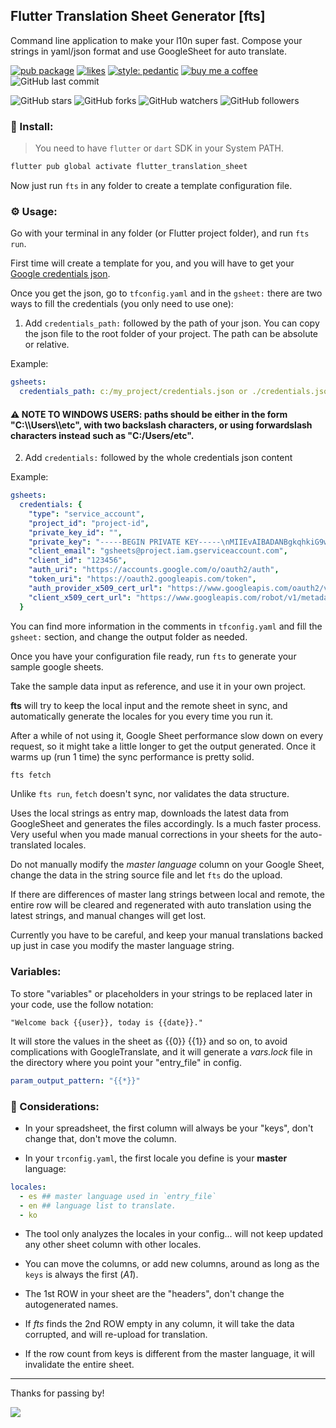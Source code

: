 ## Flutter Translation Sheet Generator [fts]

Command line application to make your l10n super fast.
Compose your strings in yaml/json format and use GoogleSheet for auto translate.

[![pub package](https://img.shields.io/pub/v/flutter_translation_sheet.svg?label=fts&logo=Dart&color=blue&style=flat)](https://pub.dev/packages/flutter_translation_sheet)
[![likes](https://badges.bar/flutter_translation_sheet/likes?label:likes&color=blue&style=flat)](https://pub.dev/packages/flutter_translation_sheet/score)
[![style: pedantic](https://img.shields.io/badge/style-pedantic-blue.svg?&style=flat)](https://pub.dev/packages/pedantic)
[![buy me a coffee](https://img.shields.io/badge/buy%20me%20a%20coffee-grey.svg?logo=buy-me-a-coffee&style=flat)](https://www.buymeacoffee.com/roipeker)
![GitHub last commit](https://img.shields.io/github/last-commit/roipeker/flutter_translation_sheet?color=blue&logo=GitHub&style=flat)

![GitHub stars](https://img.shields.io/github/stars/roipeker/flutter_translation_sheet?style=social)
![GitHub forks](https://img.shields.io/github/forks/roipeker/flutter_translation_sheet?style=social)
![GitHub watchers](https://img.shields.io/github/watchers/roipeker/flutter_translation_sheet?style=social)
![GitHub followers](https://img.shields.io/github/followers/roipeker?style=social)

### 🧰 Install:

> You need to have `flutter` or `dart` SDK in your System PATH.

```bash
flutter pub global activate flutter_translation_sheet
```

Now just run `fts` in any folder to create a template configuration file.


### ⚙️ Usage:

Go with your terminal in any folder (or Flutter project folder), and run `fts run`.

First time will create a template for you, and you will have to get your [Google credentials json](https://medium.com/@a.marenkov/how-to-get-credentials-for-google-sheets-456b7e88c430).

Once you get the json, go to `tfconfig.yaml` and in the `gsheet:` there are two ways to fill the credentials (you only need to use one):

1. Add `credentials_path:` followed by the path of your json. You can copy the json file to the root folder of your project. The path can be absolute or relative.

Example:
```yaml
gsheets:
  credentials_path: c:/my_project/credentials.json or ./credentials.json
```
#### ⚠️ NOTE TO WINDOWS USERS: paths should be either in the form "C:\\\Users\\\etc", with two backslash characters, or using forwardslash characters instead such as "C:/Users/etc". 

2. Add `credentials:` followed by the whole credentials json content

Example:
```yaml
gsheets:
  credentials: {
    "type": "service_account",
    "project_id": "project-id",
    "private_key_id": "",
    "private_key": "-----BEGIN PRIVATE KEY-----\nMIIEvAIBADANBgkqhkiG9w0BAQEFAASCB-----END PRIVATE KEY-----\n",
    "client_email": "gsheets@project.iam.gserviceaccount.com",
    "client_id": "123456",
    "auth_uri": "https://accounts.google.com/o/oauth2/auth",
    "token_uri": "https://oauth2.googleapis.com/token",
    "auth_provider_x509_cert_url": "https://www.googleapis.com/oauth2/v1/certs",
    "client_x509_cert_url": "https://www.googleapis.com/robot/v1/metadata/x509/gsheets%40evolution-cp-calculator.iam.gserviceaccount.com"
  }
```

You can find more information in the comments in `tfconfig.yaml` and fill the `gsheet:` section, and change the output folder as needed.

Once you have your configuration file ready, run `fts` to generate your sample google sheets.

Take the sample data input as reference, and use it in your own project.

**fts** will try to keep the local input and the remote sheet in sync, and automatically generate the locales for you every time you run it.

After a while of not using it, Google Sheet performance slow down on every request, so it might take a little longer to get the output generated.
Once it warms up (run 1 time) the sync performance is pretty solid.


```bash
fts fetch
```

Unlike `fts run`, `fetch` doesn't sync, nor validates the data structure.

Uses the local strings as entry map, downloads the latest data from GoogleSheet and generates the files accordingly.
Is a much faster process. Very useful when you made manual corrections in your sheets for the auto-translated locales.

Do not manually modify the *master language* column on your Google Sheet, change the data in the string source file
and let `fts` do the upload.

If there are differences of master lang strings between local and remote, the entire row will be cleared and regenerated with auto translation
using the latest strings, and manual changes will get lost.

Currently you have to be careful, and keep your manual translations backed up just in case you modify the master language string.

### Variables:

To store "variables" or placeholders in your strings to be replaced later in your code, use the follow notation:
```
"Welcome back {{user}}, today is {{date}}."
```

It will store the values in the sheet as {{0}} {{1}} and so on, to avoid complications with GoogleTranslate, and it will
generate a *vars.lock* file in the directory where you point your "entry_file" in config.

```yaml
param_output_pattern: "{{*}}"
```


### 📝 Considerations:

- In your spreadsheet, the first column will always be your "keys", don't change that, don't move the column.

- In your `trconfig.yaml`, the first locale you define is your **master** language:

```yaml
locales:
  - es ## master language used in `entry_file`
  - en ## language list to translate.
  - ko
```

- The tool only analyzes the locales in your config... will not keep updated any other sheet column with other locales.

- You can move the columns, or add new columns, around as long as the `keys` is always the first (*A1*).

- The 1st ROW in your sheet are the "headers", don't change the autogenerated names.

- If *fts* finds the 2nd ROW empty in any column, it will take the data corrupted, and will re-upload for translation.

- If the row count from keys is different from the master language, it will invalidate the entire sheet.
 

----

Thanks for passing by!


![](https://estruyf-github.azurewebsites.net/api/VisitorHit?user=roipeker&repo=flutter_translation_sheet&countColorcountColor&countColor=%23323232)